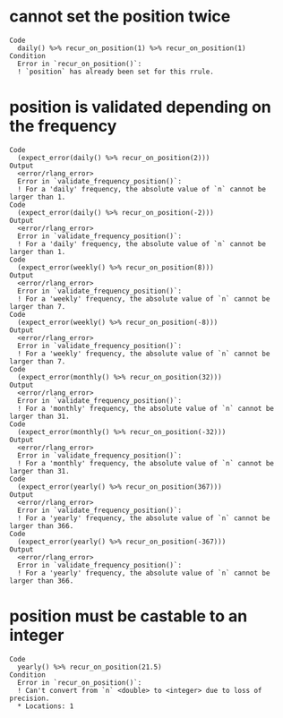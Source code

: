 # cannot set the position twice

    Code
      daily() %>% recur_on_position(1) %>% recur_on_position(1)
    Condition
      Error in `recur_on_position()`:
      ! `position` has already been set for this rrule.

# position is validated depending on the frequency

    Code
      (expect_error(daily() %>% recur_on_position(2)))
    Output
      <error/rlang_error>
      Error in `validate_frequency_position()`:
      ! For a 'daily' frequency, the absolute value of `n` cannot be larger than 1.
    Code
      (expect_error(daily() %>% recur_on_position(-2)))
    Output
      <error/rlang_error>
      Error in `validate_frequency_position()`:
      ! For a 'daily' frequency, the absolute value of `n` cannot be larger than 1.
    Code
      (expect_error(weekly() %>% recur_on_position(8)))
    Output
      <error/rlang_error>
      Error in `validate_frequency_position()`:
      ! For a 'weekly' frequency, the absolute value of `n` cannot be larger than 7.
    Code
      (expect_error(weekly() %>% recur_on_position(-8)))
    Output
      <error/rlang_error>
      Error in `validate_frequency_position()`:
      ! For a 'weekly' frequency, the absolute value of `n` cannot be larger than 7.
    Code
      (expect_error(monthly() %>% recur_on_position(32)))
    Output
      <error/rlang_error>
      Error in `validate_frequency_position()`:
      ! For a 'monthly' frequency, the absolute value of `n` cannot be larger than 31.
    Code
      (expect_error(monthly() %>% recur_on_position(-32)))
    Output
      <error/rlang_error>
      Error in `validate_frequency_position()`:
      ! For a 'monthly' frequency, the absolute value of `n` cannot be larger than 31.
    Code
      (expect_error(yearly() %>% recur_on_position(367)))
    Output
      <error/rlang_error>
      Error in `validate_frequency_position()`:
      ! For a 'yearly' frequency, the absolute value of `n` cannot be larger than 366.
    Code
      (expect_error(yearly() %>% recur_on_position(-367)))
    Output
      <error/rlang_error>
      Error in `validate_frequency_position()`:
      ! For a 'yearly' frequency, the absolute value of `n` cannot be larger than 366.

# position must be castable to an integer

    Code
      yearly() %>% recur_on_position(21.5)
    Condition
      Error in `recur_on_position()`:
      ! Can't convert from `n` <double> to <integer> due to loss of precision.
      * Locations: 1

